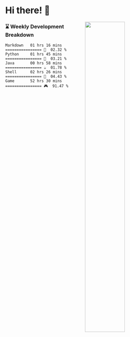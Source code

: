 # Hi there! 👋

[<img align="right" width="50%" src="https://github-readme-stats.vercel.app/api?username=nine0703&theme=right&show_icons=true">](https://metrics.lecoq.io/nine0703?template=classic)

### ⌛️ Weekly Development Breakdown

```text
Markdown   01 hrs 16 mins ================ 📝  02.32 %
Python     01 hrs 45 mins ================ 🐍  03.21 %
Java       00 hrs 58 mins ================ ☕️  01.78 %
Shell      02 hrs 26 mins ================ 🐚  04.43 %
Game       52 hrs 30 mins ================ 🎮  91.47 % 
